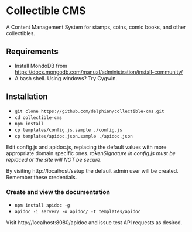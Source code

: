 # Collectible CMS

A Content Management System for stamps, coins, comic books, and other collectibles.

## Requirements

* Install MondoDB from https://docs.mongodb.com/manual/administration/install-community/
* A bash shell. Using windows? Try Cygwin.

## Installation

* `git clone https://github.com/delphian/collectible-cms.git`
* `cd collectible-cms`
* `npm install`
* `cp templates/config.js.sample ./config.js`
* `cp templates/apidoc.json.sample ./apidoc.json`

Edit config.js and apidoc.js, replacing the default values with more appropriate domain specific ones. _tokenSignature in config.js must be replaced or the site will NOT be secure_.

By visiting http://localhost/setup the default admin user will be created. Remember these credentials.

### Create and view the documentation

* `npm install apidoc -g`
* `apidoc -i server/ -o apidoc/ -t templates/apidoc`

Visit http://localhost:8080/apidoc and issue test API requests as desired.
